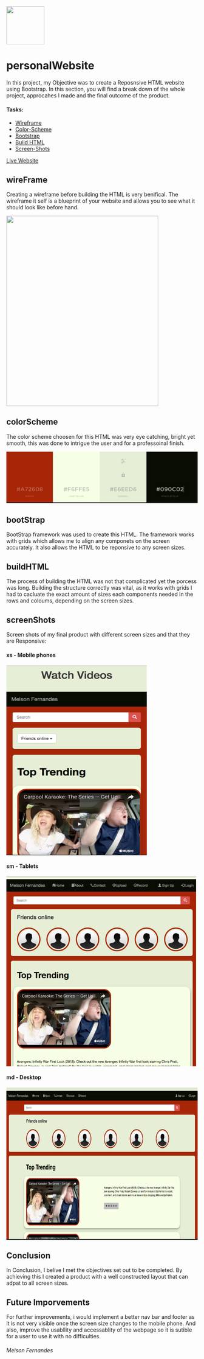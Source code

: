 <img src="http://spartaglobal.com/wp-content/uploads/2014/09/promotion-to-sparta-consulting.png" align="center" height="100" width="100" >
 

# personalWebsite

In this project, my Objective was to create a Reposnsive HTML website using Bootstrap. In this section, you will find a break down of the whole project, approcahes I made and the final outcome of the product.



#### Tasks:

- [Wireframe](#wireframe)
- [Color-Scheme](#colorscheme)
- [Bootstrap](#bootstrap)
- [Build HTML](#buildhtml)
- [Screen-Shots](#screenshots)

[Live Website]( https://melson012.github.io/personalWebsite/)



## wireFrame
Creating a wireframe before building the HTML is very benifical. The wireframe it self is a blueprint of your website and allows you to see what it should look like before hand.



<img src="images/wireframe.jpg" align="center" height="500" width="400" >

## colorScheme

The color scheme choosen for this HTML was very eye catching, bright yet smooth, this was done to intrigue the user and for a professoinal finish.

![colorScheme](images/colorScheme.png)


## bootStrap

BootStrap framework was used to create this HTML. The framework works with grids which allows me to align any componets on the screen accurately. It also allows the HTML to be reponsive to any screen sizes.


## buildHTML

The process of building the HTML was not that complicated yet the porcess was long. Building the structure correctly was vital, as it works with grids I had to cacluate the exact amount of sizes each components needed in the rows and coloums, depending on the screen sizes.



## screenShots

Screen shots of my final product with different screen sizes and that they are Responsive:

#### xs - Mobile phones

<img src="images/mobilePhones.png" align="center" height="500" width="370" >
 



#### sm - Tablets

<img src="images/Tablets.png" align="center" height="500" width="500" >



#### md - Desktop

<img src="images/desktop.png" align="center" height="400" width="700" >


## Conclusion

In Conclusion, I belive I met the objectives set out to be completed. By achieving this I created a product with a well constructed layout that can adpat to all screen sizes.

## Future Imporvements
For further improvements, i would implement a better nav bar and footer as it is not very visible once the screen size changes to the mobile phone. And also, improve the usabllity and accessablity of the webpage so it is sutible for a user to use it with no difficulties. 

###### Melson Fernandes
